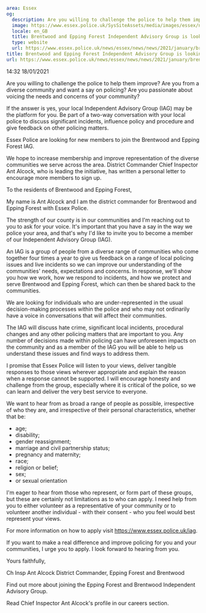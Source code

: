 ```yaml
area: Essex
og:
  description: Are you willing to challenge the police to help them improve? Your local Independent Advisory Group (IAG) may be the platform for you.
  image: https://www.essex.police.uk/SysSiteAssets/media/images/essex/news/news/2021/01-january/iag-epp-brent-social.jpg?crop=(15,0,585,300)&amp;w=600&amp;h=300&amp;scale=both
  locale: en_GB
  title: Brentwood and Epping Forest Independent Advisory Group is looking for new members
  type: website
  url: https://www.essex.police.uk/news/essex/news/news/2021/january/brentwood-and-epping-forest-independent-advisory-group-is-looking-for-new-members/
title: Brentwood and Epping Forest Independent Advisory Group is looking for new members | Essex Police
url: https://www.essex.police.uk/news/essex/news/news/2021/january/brentwood-and-epping-forest-independent-advisory-group-is-looking-for-new-members/
```

14:32 18/01/2021

Are you willing to challenge the police to help them improve? Are you from a diverse community and want a say on policing? Are you passionate about voicing the needs and concerns of your community?

If the answer is yes, your local Independent Advisory Group (IAG) may be the platform for you. Be part of a two-way conversation with your local police to discuss significant incidents, influence policy and procedure and give feedback on other policing matters.

Essex Police are looking for new members to join the Brentwood and Epping Forest IAG.

We hope to increase membership and improve representation of the diverse communities we serve across the area. District Commander Chief Inspector Ant Alcock, who is leading the initiative, has written a personal letter to encourage more members to sign up.

To the residents of Brentwood and Epping Forest,

My name is Ant Alcock and I am the district commander for Brentwood and Epping Forest with Essex Police.

The strength of our county is in our communities and I'm reaching out to you to ask for your voice. It's important that you have a say in the way we police your area, and that's why I'd like to invite you to become a member of our Independent Advisory Group (IAG).

An IAG is a group of people from a diverse range of communities who come together four times a year to give us feedback on a range of local policing issues and live incidents so we can improve our understanding of the communities' needs, expectations and concerns. In response, we'll show you how we work, how we respond to incidents, and how we protect and serve Brentwood and Epping Forest, which can then be shared back to the communities.

We are looking for individuals who are under-represented in the usual decision-making processes within the police and who may not ordinarily have a voice in conversations that will affect their communities.

The IAG will discuss hate crime, significant local incidents, procedural changes and any other policing matters that are important to you. Any number of decisions made within policing can have unforeseen impacts on the community and as a member of the IAG you will be able to help us understand these issues and find ways to address them.

I promise that Essex Police will listen to your views, deliver tangible responses to those views wherever appropriate and explain the reason when a response cannot be supported. I will encourage honesty and challenge from the group, especially where it is critical of the police, so we can learn and deliver the very best service to everyone.

We want to hear from as broad a range of people as possible, irrespective of who they are, and irrespective of their personal characteristics, whether that be:

 * age;
 * disability;
 * gender reassignment;
 * marriage and civil partnership status;
 * pregnancy and maternity;
 * race;
 * religion or belief;
 * sex;
 * or sexual orientation

I'm eager to hear from those who represent, or form part of these groups, but these are certainly not limitations as to who can apply. I need help from you to either volunteer as a representative of your community or to volunteer another individual - with their consent - who you feel would best represent your views.

For more information on how to apply visit https://www.essex.police.uk/iag.

If you want to make a real difference and improve policing for you and your communities, I urge you to apply. I look forward to hearing from you.

Yours faithfully,

Ch Insp Ant Alcock
District Commander, Epping Forest and Brentwood

Find out more about joining the Epping Forest and Brentwood Independent Advisory Group.

Read Chief Inspector Ant Alcock's profile in our careers section.
